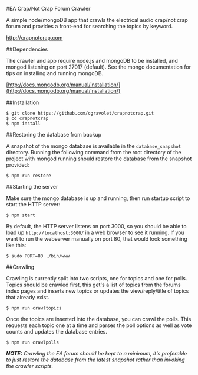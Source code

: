 #EA Crap/Not Crap Forum Crawler

A simple node/mongoDB app that crawls the electrical audio crap/not crap forum
and provides a front-end for searching the topics by keyword.

http://crapnotcrap.com

##Dependencies

The crawler and app require node.js and mongoDB to be installed, and mongod
listening on port 27017 (default). See the mongo documentation for tips on
installing and running mongoDB.

[http://docs.mongodb.org/manual/installation/](http://docs.mongodb.org/manual/installation/)

##Installation

	$ git clone https://github.com/cgravolet/crapnotcrap.git
	$ cd crapnotcrap
	$ npm install

##Restoring the database from backup

A snapshot of the mongo database is available in the `database_snapshot`
directory. Running the following command from the root directory of the
project with mongod running should restore the database from the snapshot
provided:

	$ npm run restore

##Starting the server

Make sure the mongo database is up and running, then run startup script to start
the HTTP server:

	$ npm start

By default, the HTTP server listens on port 3000, so you should be able to load
up `http://localhost:3000/` in a web browser to see it running. If you want to
run the webserver manually on port 80, that would look something like this:

	$ sudo PORT=80 ./bin/www

##Crawling

Crawling is currently split into two scripts, one for topics and one for polls.
Topics should be crawled first, this get's a list of topics from the forums
index pages and inserts new topics or updates the view/reply/title of topics
that already exist.

	$ npm run crawltopics

Once the topics are inserted into the database, you can crawl the polls. This
requests each topic one at a time and parses the poll options as well as vote
counts and updates the database entries.

	$ npm run crawlpolls

*__NOTE:__ Crawling the EA forum should be kept to a minimum, it's preferable to
just restore the database from the latest snapshot rather than invoking the
crawler scripts.*
